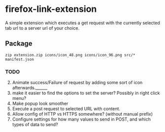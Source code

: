 # firefox-link-extension

A simple extension which executes a get request with the currently selected
tab url to a server url of your choice.

## Package
`zip extension.zip icons/icon_48.png icons/icon_96.png src/* manifest.json`

### TODO
2. Animate success/Failure of request by adding some sort of icon afterwards.______
4. make it easier to find the options to set the server? Possibly in right click menu?
5. Make popup look smoother
6. Execute a post request to selected URL with content.
7. Allow config of HTTP vs HTTPS somewhere? (without manual prefix)
8. Configure settings for how many values to send in POST, and which types of data to send?
